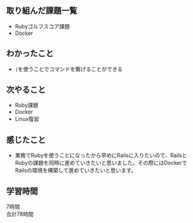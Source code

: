 ## 取り組んだ課題一覧
- Rubyゴルフスコア課題
- Docker

## わかったこと
- ``|``を使うことでコマンドを繋げることができる

## 次やること
- Ruby課題
- Docker
- Linux復習

## 感じたこと
- 業務でRubyを使うことになったから早めにRailsに入りたいので、RailsとRubyの課題を同時に進めていきたいと思いました。その際にはDockerでRailsの環境を構築して進めていきたいと思います。

## 学習時間
7時間<br />
合計78時間